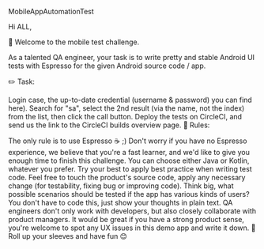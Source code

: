MobileAppAutomationTest

Hi ALL,

🎈 Welcome to the mobile test challenge.

As a talented QA engineer, your task is to write pretty and stable Android UI tests with Espresso for the given Android source code / app.

✏️ Task:

Login case, the up-to-date credential (username & password) you can find here).
Search for "sa", select the 2nd result (via the name, not the index) from the list, then click the call button.
Deploy the tests on CircleCI, and send us the link to the CircleCI builds overview page.
📖 Rules:

The only rule is to use Espresso ☕ ;)
Don't worry if you have no Espresso experience, we believe that you're a fast learner, and we'd like to give you enough time to finish this challenge.
You can choose either Java or Kotlin, whatever you prefer.
Try your best to apply best practice when writing test code.
Feel free to touch the product's source code, apply any necessary change (for testability, fixing bug or improving code).
Think big, what possible scenarios should be tested if the app has various kinds of users? You don't have to code this, just show your thoughts in plain text.
QA engineers don't only work with developers, but also closely collaborate with product managers. It would be great if you have a strong product sense, you're welcome to spot any UX issues in this demo app and write it down.
💪 Roll up your sleeves and have fun 😊